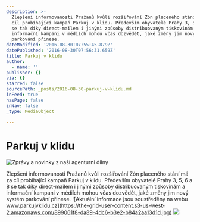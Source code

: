 ```yaml
---
description: >-
  Zlepšení informovanosti Pražanů kvůli rozšiřování Zón placeného stání má za
  cíl probíhající kampaň Parkuj v klidu. Především obyvatelé Prahy 3, 5, 6 a 8
  se tak díky direct-mailem i jinými způsoby distribuovaným tiskovinám a
  informační kampani v médiích mohou včas dozvědět, jaké změny jim nový systém
  parkování přinese.
dateModified: '2016-08-30T07:55:45.879Z'
datePublished: '2016-08-30T07:56:31.659Z'
title: Parkuj v klidu
author:
  - name: ''
publisher: {}
via: {}
starred: false
sourcePath: _posts/2016-08-30-parkuj-v-klidu.md
inFeed: true
hasPage: false
inNav: false
_type: MediaObject

---
```

# Parkuj v klidu
![Zprávy a novinky z naší agenturní dílny](https://the-grid-user-content.s3-us-west-2.amazonaws.com/ee35b77c-5415-4277-859a-7aa832c83244.jpg)

Zlepšení informovanosti Pražanů kvůli rozšiřování Zón placeného stání má za cíl probíhající kampaň Parkuj v klidu. Především obyvatelé Prahy 3, 5, 6 a 8 se tak díky direct-mailem i jinými způsoby distribuovaným tiskovinám a informační kampani v médiích mohou včas dozvědět, jaké změny jim nový systém parkování přinese.
![Aktuální informace jsou soustředěny na webu www.parkujvklidu.cz](https://the-grid-user-content.s3-us-west-2.amazonaws.com/899061f8-da89-4dc6-b3e2-b84a2aa13d1d.jpg)
![](https://the-grid-user-content.s3-us-west-2.amazonaws.com/ec53e7b8-454d-4323-84e7-96269efabb64.jpg)